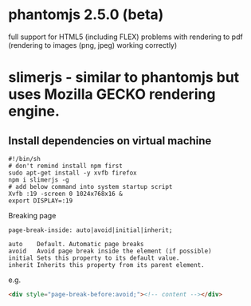 # phantomjs 2.5.0 (beta)
full support for HTML5 (including FLEX)
problems with rendering to pdf (rendering to images (png, jpeg) working correctly)

# slimerjs - similar to phantomjs but uses Mozilla GECKO rendering engine.

## Install dependencies on virtual machine
```
#!/bin/sh
# don't remind install npm first
sudo apt-get install -y xvfb firefox
npm i slimerjs -g
# add below command into system startup script
Xvfb :19 -screen 0 1024x768x16 &
export DISPLAY=:19
```

Breaking page
```
page-break-inside: auto|avoid|initial|inherit;

auto	Default. Automatic page breaks
avoid	Avoid page break inside the element (if possible)
initial	Sets this property to its default value.
inherit	Inherits this property from its parent element.
```
e.g.
```html
<div style="page-break-before:avoid;"><!-- content --></div>
```
